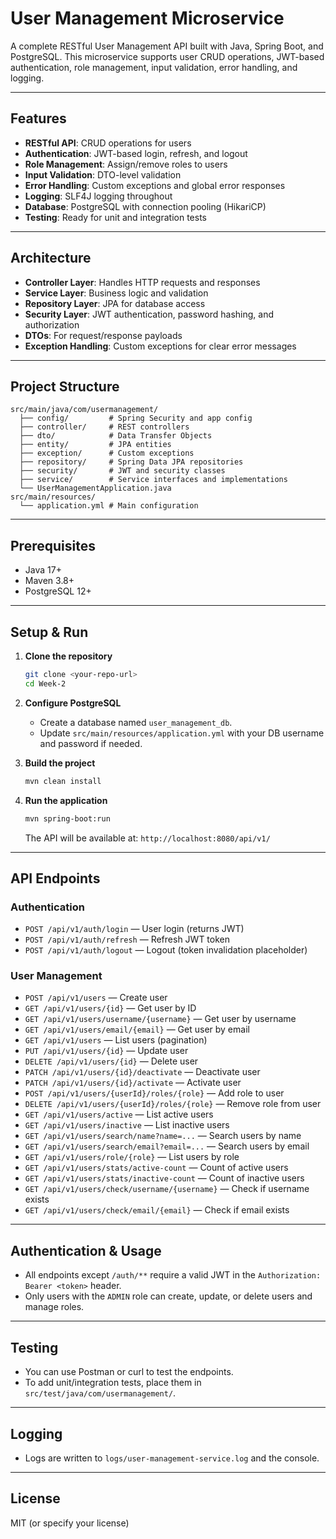 # User Management Microservice

A complete RESTful User Management API built with Java, Spring Boot, and PostgreSQL. This microservice supports user CRUD operations, JWT-based authentication, role management, input validation, error handling, and logging.

---

## Features
- **RESTful API**: CRUD operations for users
- **Authentication**: JWT-based login, refresh, and logout
- **Role Management**: Assign/remove roles to users
- **Input Validation**: DTO-level validation
- **Error Handling**: Custom exceptions and global error responses
- **Logging**: SLF4J logging throughout
- **Database**: PostgreSQL with connection pooling (HikariCP)
- **Testing**: Ready for unit and integration tests

---

## Architecture
- **Controller Layer**: Handles HTTP requests and responses
- **Service Layer**: Business logic and validation
- **Repository Layer**: JPA for database access
- **Security Layer**: JWT authentication, password hashing, and authorization
- **DTOs**: For request/response payloads
- **Exception Handling**: Custom exceptions for clear error messages

---

## Project Structure
```
src/main/java/com/usermanagement/
  ├── config/         # Spring Security and app config
  ├── controller/     # REST controllers
  ├── dto/            # Data Transfer Objects
  ├── entity/         # JPA entities
  ├── exception/      # Custom exceptions
  ├── repository/     # Spring Data JPA repositories
  ├── security/       # JWT and security classes
  ├── service/        # Service interfaces and implementations
  └── UserManagementApplication.java
src/main/resources/
  └── application.yml # Main configuration
```

---

## Prerequisites
- Java 17+
- Maven 3.8+
- PostgreSQL 12+

---

## Setup & Run

1. **Clone the repository**
   ```bash
   git clone <your-repo-url>
   cd Week-2
   ```

2. **Configure PostgreSQL**
   - Create a database named `user_management_db`.
   - Update `src/main/resources/application.yml` with your DB username and password if needed.

3. **Build the project**
   ```bash
   mvn clean install
   ```

4. **Run the application**
   ```bash
   mvn spring-boot:run
   ```
   The API will be available at: `http://localhost:8080/api/v1/`

---

## API Endpoints

### Authentication
- `POST /api/v1/auth/login` — User login (returns JWT)
- `POST /api/v1/auth/refresh` — Refresh JWT token
- `POST /api/v1/auth/logout` — Logout (token invalidation placeholder)

### User Management
- `POST /api/v1/users` — Create user
- `GET /api/v1/users/{id}` — Get user by ID
- `GET /api/v1/users/username/{username}` — Get user by username
- `GET /api/v1/users/email/{email}` — Get user by email
- `GET /api/v1/users` — List users (pagination)
- `PUT /api/v1/users/{id}` — Update user
- `DELETE /api/v1/users/{id}` — Delete user
- `PATCH /api/v1/users/{id}/deactivate` — Deactivate user
- `PATCH /api/v1/users/{id}/activate` — Activate user
- `POST /api/v1/users/{userId}/roles/{role}` — Add role to user
- `DELETE /api/v1/users/{userId}/roles/{role}` — Remove role from user
- `GET /api/v1/users/active` — List active users
- `GET /api/v1/users/inactive` — List inactive users
- `GET /api/v1/users/search/name?name=...` — Search users by name
- `GET /api/v1/users/search/email?email=...` — Search users by email
- `GET /api/v1/users/role/{role}` — List users by role
- `GET /api/v1/users/stats/active-count` — Count of active users
- `GET /api/v1/users/stats/inactive-count` — Count of inactive users
- `GET /api/v1/users/check/username/{username}` — Check if username exists
- `GET /api/v1/users/check/email/{email}` — Check if email exists

---

## Authentication & Usage
- All endpoints except `/auth/**` require a valid JWT in the `Authorization: Bearer <token>` header.
- Only users with the `ADMIN` role can create, update, or delete users and manage roles.

---

## Testing
- You can use Postman or curl to test the endpoints.
- To add unit/integration tests, place them in `src/test/java/com/usermanagement/`.

---

## Logging
- Logs are written to `logs/user-management-service.log` and the console.

---

## License
MIT (or specify your license) 